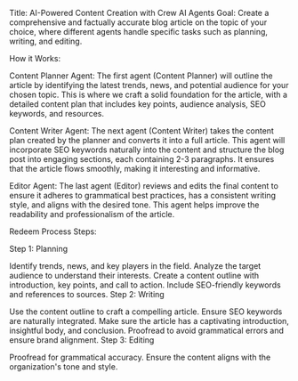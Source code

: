 Title: AI-Powered Content Creation with Crew AI Agents
Goal:
Create a comprehensive and factually accurate blog article on the topic of your choice, where different agents handle specific tasks such as planning, writing, and editing.

How it Works:

Content Planner Agent: The first agent (Content Planner) will outline the article by identifying the latest trends, news, and potential audience for your chosen topic. This is where we craft a solid foundation for the article, with a detailed content plan that includes key points, audience analysis, SEO keywords, and resources.

Content Writer Agent: The next agent (Content Writer) takes the content plan created by the planner and converts it into a full article. This agent will incorporate SEO keywords naturally into the content and structure the blog post into engaging sections, each containing 2-3 paragraphs. It ensures that the article flows smoothly, making it interesting and informative.

Editor Agent: The last agent (Editor) reviews and edits the final content to ensure it adheres to grammatical best practices, has a consistent writing style, and aligns with the desired tone. This agent helps improve the readability and professionalism of the article.

Redeem Process Steps:

Step 1: Planning

Identify trends, news, and key players in the field.
Analyze the target audience to understand their interests.
Create a content outline with introduction, key points, and call to action.
Include SEO-friendly keywords and references to sources.
Step 2: Writing

Use the content outline to craft a compelling article.
Ensure SEO keywords are naturally integrated.
Make sure the article has a captivating introduction, insightful body, and conclusion.
Proofread to avoid grammatical errors and ensure brand alignment.
Step 3: Editing

Proofread for grammatical accuracy.
Ensure the content aligns with the organization's tone and style.
